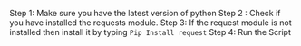 Step 1: Make sure you have the latest version of python
Step 2 : Check if you have installed the requests module.
Step 3: If the request module is not installed then install it by typing `Pip Install request`
Step 4: Run the Script